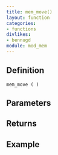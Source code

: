 ```yaml
---
title: mem_move()
layout: function
categories:
- functions
divlikes:
- bennugd
module: mod_mem
---
```


## Definition

    mem_move ( )

## Parameters

## Returns

## Example
